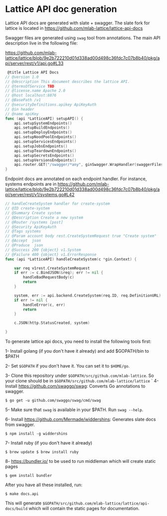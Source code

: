 # Lattice API doc generation

Lattice API docs are generated with slate + swagger. The slate fork for lattice is located in https://github.com/mlab-lattice/lattice-api-docs


Swagger files are generated using `swag` tool from annotations. The main API description live in the following file:

https://github.com/mlab-lattice/lattice/blob/9e2b722210d01d338ad00d498c36fdc7c07b8b40/pkg/api/server/rest/v1/api.go#L33

```go
 @title Lattice API Docs
// @version 1.0
// @description This document describes the lattice API.
// @termsOfService TBD
// @license.name Apache 2.0
// @host localhost:8876
// @BasePath /v1
// @securityDefinitions.apikey ApiKeyAuth
// @in header
// @name apiKey
func (api *LatticeAPI) setupAPI() {
	api.setupSystemEndpoints()
	api.setupBuildEndpoints()
	api.setupDeployEndpoints()
	api.setupNoodPoolEndpoints()
	api.setupServicesEndpoints()
	api.setupJobsEndpoints()
	api.setupTeardownEndpoints()
	api.setupSecretsEndpoints()
	api.setupVersionsEndpoints()
	api.router.GET("/swagger/*any", ginSwagger.WrapHandler(swaggerFiles.Handler))
}

```

Endpoint docs are annotated on each endpoint handler. For instance, systems endpoints are in
https://github.com/mlab-lattice/lattice/blob/9e2b722210d01d338ad00d498c36fdc7c07b8b40/pkg/api/server/rest/v1/systems.go#L42

```go
// handleCreateSystem handler for create-system
// @ID create-system
// @Summary Create system
// @Description Create a new system
// @Router /systems [post]
// @Security ApiKeyAuth
// @Tags systems
// @Param account body rest.CreateSystemRequest true "Create system"
// @Accept  json
// @Produce  json
// @Success 200 {object} v1.System
// @Failure 400 {object} v1.ErrorResponse
func (api *LatticeAPI) handleCreateSystem(c *gin.Context) {

	var req v1rest.CreateSystemRequest
	if err := c.BindJSON(&req); err != nil {
		handleBadRequestBody(c)
		return
	}

	system, err := api.backend.CreateSystem(req.ID, req.DefinitionURL)
	if err != nil {
		handleError(c, err)
		return
	}

	c.JSON(http.StatusCreated, system)

}
```


To generate lattice api docs, you need to install the following tools first:


1- Install golang (if you don't have it already) and add $GOPATH/bin to $PATH

2- Set `$GOPATH` if you don't have it. You can set it to `$HOME/go`.

3- Clone this repository under `$GOPATH/src/github.com/mlab-lattice`. So your clone should be in `$GOPATH/src/github.com/mlab-lattice/lattice`
` 
4- Install https://github.com/swaggo/swag: Converts Go annotations to swagger.
 
``$ go get -u github.com/swaggo/swag/cmd/swag``

5- Make sure that `swag` is available in your $PATH. Run `swag --help`.

6- Install https://github.com/Mermade/widdershins: Generates slate docs from swagger.

``$ npm install -g widdershins``

7- Install ruby (if you don't have it already)

``
$ brew update
$ brew install ruby
``

8- https://bundler.io/ to be used to run middleman which will create static pages

``$ gem install bundler``  


After you have all these installed, run:


``$ make docs.api``

This will generate `$GOPATH/src/github.com/mlab-lattice/lattice/api-docs/build` which will contain the static pages for documentation.